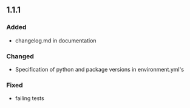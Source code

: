 ## 1.1.1
### Added  
* changelog.md in documentation 

### Changed
* Specification of python and package versions in environment.yml's 

### Fixed
* failing tests
